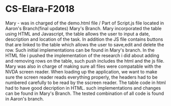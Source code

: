﻿# CS-Elara-F2018
Mary - was in charged of the demo.html file / Part of Script.js file located in Aaron's Branch(final updates) Mary's Branch. Mary incorporated the table using HTML and Javascript, the table allows the user to input a date, description and location of the task. In addition the JS file contains buttons that are linked to the table which allows the user to save,edit and delete the row. Such initial implementations can be found in Mary's branch. In the HTML file i pushed the implementation of the research i did about adding and removing rows on the table, such push includes the html and the js file. Mary was also in charge of making sure all files were compatable with the NVDA screen reader. When loading up the application, we want to make sure the screen reader reads everything properly, the headers had to be numbered carefully to be read by the sscreen reader. The table code in html had to have good decription in HTML. such implementations and changes can be found in Mary's Branch. The tested combination of all code is found in Aaron's branch.
